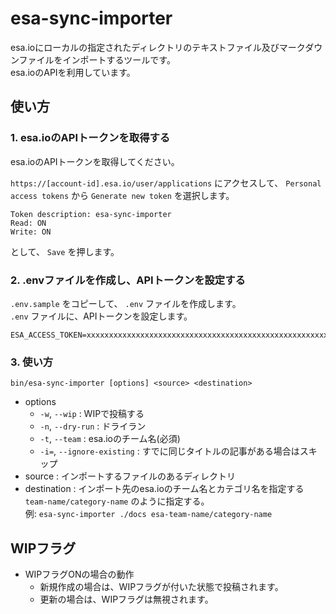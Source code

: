 # esa-sync-importer

esa.ioにローカルの指定されたディレクトリのテキストファイル及びマークダウンファイルをインポートするツールです。  
esa.ioのAPIを利用しています。  

## 使い方

### 1. esa.ioのAPIトークンを取得する

esa.ioのAPIトークンを取得してください。  

`https://[account-id].esa.io/user/applications` にアクセスして、
`Personal access tokens` から `Generate new token` を選択します。
  
```
Token description: esa-sync-importer
Read: ON
Write: ON
```
  
として、 `Save` を押します。  

### 2. .envファイルを作成し、APIトークンを設定する

`.env.sample` をコピーして、 `.env` ファイルを作成します。  
`.env` ファイルに、APIトークンを設定します。  

```
ESA_ACCESS_TOKEN=xxxxxxxxxxxxxxxxxxxxxxxxxxxxxxxxxxxxxxxxxxxxxxxxxxxxxxxxxxxxxxxx
```

### 3. 使い方

```
bin/esa-sync-importer [options] <source> <destination>
```

* options
  * `-w`, `--wip` : WIPで投稿する
  * `-n`, `--dry-run` : ドライラン
  * `-t`, `--team` : esa.ioのチーム名(必須)
  * `-i=`, `--ignore-existing` : すでに同じタイトルの記事がある場合はスキップ
* source : インポートするファイルのあるディレクトリ
* destination : インポート先のesa.ioのチーム名とカテゴリ名を指定する    
  `team-name/category-name` のように指定する。    
  例: `esa-sync-importer ./docs esa-team-name/category-name`
  

## WIPフラグ

- WIPフラグONの場合の動作
  - 新規作成の場合は、WIPフラグが付いた状態で投稿されます。
  - 更新の場合は、WIPフラグは無視されます。

